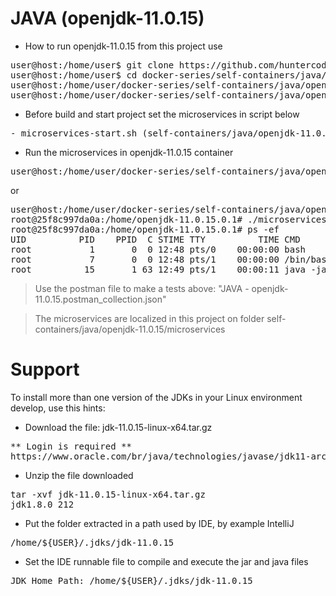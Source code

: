 # JAVA (openjdk-11.0.15)

- How to run openjdk-11.0.15 from this project use

<pre>
user@host:/home/user$ git clone https://github.com/huntercodexs/docker-series.git .
user@host:/home/user$ cd docker-series/self-containers/java/openjdk-11.0.15
user@host:/home/user/docker-series/self-containers/java/openjdk-11.0.15$ docker-compose up --build
user@host:/home/user/docker-series/self-containers/java/openjdk-11.0.15$ docker-compose start
</pre>

- Before build and start project set the microservices in script below

<pre>
- microservices-start.sh (self-containers/java/openjdk-11.0.15/microservices/microservices-start.sh)
</pre>

- Run the microservices in openjdk-11.0.15 container

<pre>
user@host:/home/user/docker-series/self-containers/java/openjdk-11.0.15$ docker exec -it openjdk-11.0.15 ./microservices-start.sh
</pre>

or

<pre>
user@host:/home/user/docker-series/self-containers/java/openjdk-11.0.15$ docker exec -it openjdk-11.0.15 /bin/bash
root@25f8c997da0a:/home/openjdk-11.0.15.0.1# ./microservices-start.sh
root@25f8c997da0a:/home/openjdk-11.0.15.0.1# ps -ef
UID          PID    PPID  C STIME TTY          TIME CMD
root           1       0  0 12:48 pts/0    00:00:00 bash
root           7       0  0 12:48 pts/1    00:00:00 /bin/bash
root          15       1 63 12:49 pts/1    00:00:11 java -jar SIMPLE-API-USERS-0.0.1-SNAPSHOT.jar
</pre>

> Use the postman file to make a tests above: "JAVA - openjdk-11.0.15.postman_collection.json"

> The microservices are localized in this project on folder self-containers/java/openjdk-11.0.15/microservices


# Support

To install more than one version of the JDKs in your Linux environment develop, use this hints:

- Download the file: jdk-11.0.15-linux-x64.tar.gz
<pre>
** Login is required **
https://www.oracle.com/br/java/technologies/javase/jdk11-archive-downloads.html
</pre>

- Unzip the file downloaded
<pre>
tar -xvf jdk-11.0.15-linux-x64.tar.gz
jdk1.8.0_212
</pre>

- Put the folder extracted in a path used by IDE, by example IntelliJ
<pre>
/home/${USER}/.jdks/jdk-11.0.15
</pre>

- Set the IDE runnable file to compile and execute the jar and java files
<pre>
JDK Home Path: /home/${USER}/.jdks/jdk-11.0.15
</pre>

